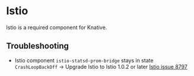 # Istio

Istio is a required component for Knative.

## Troubleshooting

* Istio component `istio-statsd-prom-bridge` stays in state `CrashLoopBackOff`
  -> Upgrade Istio to Istio 1.0.2 or later [Istio issue 8797](istio-statsd-prom-bridge-)
